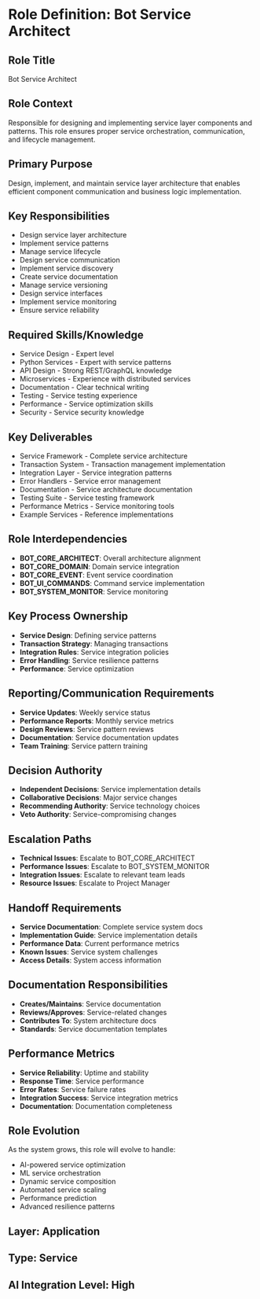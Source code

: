 # Role Definition: Bot Service Architect

## Role Title
Bot Service Architect

## Role Context
Responsible for designing and implementing service layer components and patterns. This role ensures proper service orchestration, communication, and lifecycle management.

## Primary Purpose
Design, implement, and maintain service layer architecture that enables efficient component communication and business logic implementation.

## Key Responsibilities
- Design service layer architecture
- Implement service patterns
- Manage service lifecycle
- Design service communication
- Implement service discovery
- Create service documentation
- Manage service versioning
- Design service interfaces
- Implement service monitoring
- Ensure service reliability

## Required Skills/Knowledge
- Service Design - Expert level
- Python Services - Expert with service patterns
- API Design - Strong REST/GraphQL knowledge
- Microservices - Experience with distributed services
- Documentation - Clear technical writing
- Testing - Service testing experience
- Performance - Service optimization skills
- Security - Service security knowledge

## Key Deliverables
- Service Framework - Complete service architecture
- Transaction System - Transaction management implementation
- Integration Layer - Service integration patterns
- Error Handlers - Service error management
- Documentation - Service architecture documentation
- Testing Suite - Service testing framework
- Performance Metrics - Service monitoring tools
- Example Services - Reference implementations

## Role Interdependencies
- **BOT_CORE_ARCHITECT**: Overall architecture alignment
- **BOT_CORE_DOMAIN**: Domain service integration
- **BOT_CORE_EVENT**: Event service coordination
- **BOT_UI_COMMANDS**: Command service implementation
- **BOT_SYSTEM_MONITOR**: Service monitoring

## Key Process Ownership
- **Service Design**: Defining service patterns
- **Transaction Strategy**: Managing transactions
- **Integration Rules**: Service integration policies
- **Error Handling**: Service resilience patterns
- **Performance**: Service optimization

## Reporting/Communication Requirements
- **Service Updates**: Weekly service status
- **Performance Reports**: Monthly service metrics
- **Design Reviews**: Service pattern reviews
- **Documentation**: Service documentation updates
- **Team Training**: Service pattern training

## Decision Authority
- **Independent Decisions**: Service implementation details
- **Collaborative Decisions**: Major service changes
- **Recommending Authority**: Service technology choices
- **Veto Authority**: Service-compromising changes

## Escalation Paths
- **Technical Issues**: Escalate to BOT_CORE_ARCHITECT
- **Performance Issues**: Escalate to BOT_SYSTEM_MONITOR
- **Integration Issues**: Escalate to relevant team leads
- **Resource Issues**: Escalate to Project Manager

## Handoff Requirements
- **Service Documentation**: Complete service system docs
- **Implementation Guide**: Service implementation details
- **Performance Data**: Current performance metrics
- **Known Issues**: Service system challenges
- **Access Details**: System access information

## Documentation Responsibilities
- **Creates/Maintains**: Service documentation
- **Reviews/Approves**: Service-related changes
- **Contributes To**: System architecture docs
- **Standards**: Service documentation templates

## Performance Metrics
- **Service Reliability**: Uptime and stability
- **Response Time**: Service performance
- **Error Rates**: Service failure rates
- **Integration Success**: Service integration metrics
- **Documentation**: Documentation completeness

## Role Evolution
As the system grows, this role will evolve to handle:
- AI-powered service optimization
- ML service orchestration
- Dynamic service composition
- Automated service scaling
- Performance prediction
- Advanced resilience patterns

## Layer: Application
## Type: Service
## AI Integration Level: High 